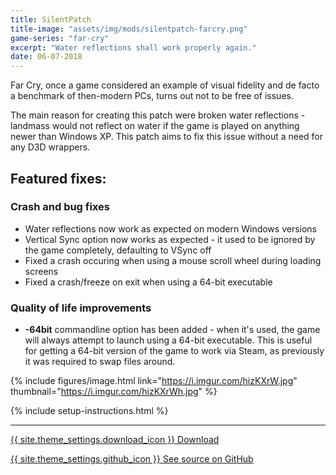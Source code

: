 ```yaml
---
title: SilentPatch
title-image: "assets/img/mods/silentpatch-farcry.png"
game-series: "far-cry"
excerpt: "Water reflections shall work properly again."
date: 06-07-2018
---
```


Far Cry, once a game considered an example of visual fidelity and de facto a benchmark of then-modern PCs, turns out not to be free of issues.

The main reason for creating this patch were broken water reflections - landmass would not reflect on water if the game is played on anything newer than Windows XP. This patch aims to fix this issue without a need for any D3D wrappers.

## Featured fixes:
### Crash and bug fixes
* Water reflections now work as expected on modern Windows versions
* Vertical Sync option now works as expected - it used to be ignored by the game completely, defaulting to VSync off
* Fixed a crash occuring when using a mouse scroll wheel during loading screens
* Fixed a crash/freeze on exit when using a 64-bit executable

### Quality of life improvements
* **-64bit** commandline option has been added - when it's used, the game will always attempt to launch using a 64-bit executable. This is useful for getting a 64-bit version of the game to work via Steam, as previously it was required to swap files around.

{% include figures/image.html link="https://i.imgur.com/hizKXrW.jpg" thumbnail="https://i.imgur.com/hizKXrWh.jpg" %}

{% include setup-instructions.html %}

***

<a href="https://github.com/CookiePLMonster/SilentPatchFarCry/releases/latest/download/SilentPatchFarCry.zip" class="button">{{ site.theme_settings.download_icon }} Download</a>

<a href="https://github.com/CookiePLMonster/SilentPatchFarCry" class="button github" target="_blank">{{ site.theme_settings.github_icon }} See source on GitHub</a>